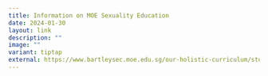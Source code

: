 ```yaml
---
title: Information on MOE Sexuality Education
date: 2024-01-30
layout: link
description: ""
image: ""
variant: tiptap
external: https://www.bartleysec.moe.edu.sg/our-holistic-curriculum/student-development/sexuality-education/
---
```

